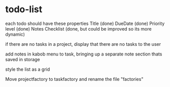 # todo-list

each todo should have these properties
Title (done)
DueDate (done)
Priority level (done)
Notes
Checklist (done, but could be improved so its more dynamic)
<!-- 
Main page should open to the main list of all todos lists, which are called projects
users can create new projects, add todos to projects, choose when making a todo which project it will go into
users should be able to delete a todo, check off a todo as complete (done)
edit a todo (done)
Sort the todo's by priority? (done) -->
<!-- 
Separate logic in different modules, such as all dom-related stuff from the application logic
save data to local-storage (done)

check out date-fns library
browse other libraries from npm -->

<!-- 
store each task in an array (done)
allow users to check off a task (done)
allow users to delete the task from the array (done)
 -->

<!-- make project titles and desc be editable -->

if there are no tasks in a project, display that there are no tasks to the user

add notes in kabob menu to task, bringing up a separate note section thats saved in storage

<!-- have a clickable option to bring up notes (need to do) -->

style the list as a grid

<!-- display projects on sidebar
have a way to put tasks in projects (done)
have ability to delete projects, which delete all tasks in it (done) -->
<!-- Have a description for projects (done) -->

Move projectfactory to taskfactory and rename the file "factories"